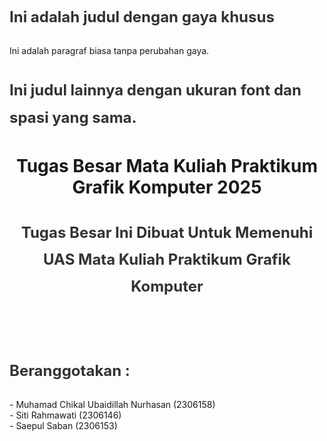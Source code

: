 <!DOCTYPE html>
<html lang="en">
<head>
    <meta charset="UTF-8">
    <meta name="viewport" content="width=device-width, initial-scale=1.0">
    <title>Custom H3 Style</title>
    <style>
        h3 {
            font-size: 24px; /* Ukuran font untuk <h3> */
            line-height: 1.8; /* Spasi antar baris untuk <h3> */
            color: #333; /* Warna teks */
        }
    </style>
</head>
<body>
    <h3>Ini adalah judul dengan gaya khusus</h3>
    <p>Ini adalah paragraf biasa tanpa perubahan gaya.</p>
    <h3>Ini judul lainnya dengan ukuran font dan spasi yang sama.</h3>
</body>
</html>




















<h1 align="center">Tugas Besar Mata Kuliah Praktikum Grafik Komputer 2025</h1>
<h3 align="center">Tugas Besar Ini Dibuat Untuk Memenuhi UAS Mata Kuliah Praktikum Grafik Komputer</h3>
<br><br>
<h3 align="left">Beranggotakan : </h3>
<p align="left">- Muhamad Chikal Ubaidillah Nurhasan (2306158)<br>- Siti Rahmawati (2306146)<br>- Saepul Saban (2306153)</p>





